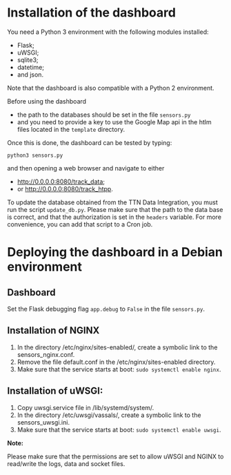# Installation of the dashboard

You need a Python 3 environment with the following modules installed:
- Flask;
- uWSGI;
- sqlite3;
- datetime;
- and json.

Note that the dashboard is also compatible with a Python 2 environment.

Before using the dashboard
- the path to the databases should be set in the file `sensors.py`
- and you need to provide a key to use the Google Map api in the htlm files located in the `template` directory.

Once this is done, the dashboard can be tested by typing:

`python3 sensors.py`

and then opening a web browser and navigate to either
- <http://0.0.0.0:8080/track_data>;
- or <http://0.0.0.0:8080/track_htpp>.

To update the database obtained from the TTN Data Integration, you must run the script `update_db.py`. Please make sure that the path to the data base is correct, and that the authorization is set in the `headers` variable. For more convenience, you can add that script to a Cron job.

# Deploying the dashboard in a Debian environment

## Dashboard

Set the Flask debugging flag `app.debug` to `False` in the file `sensors.py`.

## Installation of NGINX

1. In the directory /etc/nginx/sites-enabled/, create a symbolic link to the sensors_nginx.conf.
2. Remove the file default.conf in the /etc/nginx/sites-enabled directory.
3. Make sure that the service starts at boot: `sudo systemctl enable nginx`.

## Installation of uWSGI:

1. Copy uwsgi.service file in /lib/systemd/system/.
2. In the directory /etc/uwsgi/vassals/, create a symbolic link to the sensors_uwsgi.ini.
3. Make sure that the service starts at boot: `sudo systemctl enable uwsgi`.

**Note:** 

Please make sure that the permissions are set to allow uWSGI and NGINX to read/write the logs, data and socket files.




